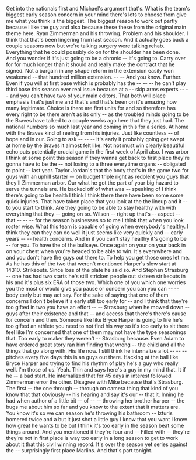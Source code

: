Get into the nationals first and Michael's argument that's. What is the team's biggest early season concern in your mind there's lots to choose from give me what you think is the biggest. The biggest reason to work out partly because I like the guy and also because these these from the original main theme here. Ryan Zimmerman and his throwing. Problem and his shoulder. I think that that's been lingering from last season. And it actually goes back a couple seasons now but we're talking surgery were talking rehab. Everything that he could possibly do on for the shoulder has been done. And you wonder if it's just going to be a chronic -- it's going to. Carry over for for much longer than it should and really make the contract that he signed. Not a bargain in any shape reform in the extension easily won weakened -- that hundred million extension. -- -- And you know. Further. Even if you will at first base which is probably has the -- -- -- he can't play third base this season ever real issue because at a -- skip arms experts -- -- and you can't have two of your main editors. That both will place emphasis that's just me and that's and that's been on it's amazing how many legitimate. Choice is there are first units for and so therefore has every right to be there aren't as its only -- as the troubled minds going to be the Braves have talked to a couple weeks ago here that they just had. The national numbers so much last year and coming in this for a series. At home with the Braves kind of reeling from his injuries. Just like countless -- of hope and in our. Going to ask -- -- -- it's early it probably going get swept at home by the Braves it almost felt like. Not not must win clearly beautiful echo puts potentially crucial game in the first week of April also. I was arbor I think at some point this season if they wanna get back to first place they're gonna have to be the -- not losing to a three everytime organs -- obligated to point -- last year. Taylor Jordan's that the body that's in the game two for guys with an uphill starter -- on budget triple right as redolent you guys that they'll Zimmerman arbor. Our what he got the part of your big hazard to serve the tunnels are. He backed off of what was -- speaking of I think there's going to be health I think I think there there have been some some quick injuries. That have taken place that you look at the the lineup and it -- to you start to think. Are they going to be able to stay healthy with with everything that they -- going on so. Wilson -- right up that's -- aspect -- that -- -- -- for the season businesses so to me I think that when you look roster wise. What this team is capable of going when everybody's healthy. I think they can they can do well it just seems like very quickly and -- early years -- -- health concerns. And in if you can't stay healthy it's going to be -- for you. To have the of the bullseye. Once again on your on your back in on your chest when you're headed to be able to win. It's everywhere and and you don't have the guys out there to. To help you get those ones let me. As he has this of the two that weren't mentioned Harper's slow start at 14310. Strikeouts. Since loss of the plate he said so. And Stephen Strasburg -- one has had two starts he's still stricken people out sixteen strikeouts in his and it's plus six ERA of those two. Which one of you which one worries you the most or would give you pause or concern you can you can -- -- body early but may act say. For the sake of saying that one of them concerns I don't believe it's early still too early for -- and I think that they're too gifted in two you have an effort -- -- Strasburg when he mowed down -- guys after their existence and that -- and access that there's there's cause for concern and then. Someone like like Bryce Harper is going to fire he's too gifted an athlete you need to not find his way so it's too early to sit there feel like I'm concerned that one of them may not have the type seasonings that. Too early to maker they weren't -- Strasburg because. Even Adam to have ordered great story ran him finding that wrong -- the child and all the things that go along with. His life now. I still think he internalize a lot -- -- -- pitches every five days this is an guys out there. Hacking at the ball like Bryce Harper and trying to find his rhythm of play he's a guy who really well. I'm those of us. Yeah. Thin and says here's a guy in my mind that. It if he -- a bad start. He internalized that for 45 days in interest followed Zimmerman error the other. Disagree with Mike because that's Strasburg. The first -- the one through -- through on camera thing that kind of you know that that obviously -- his hearing and say it's our -- that it. Inning he had when author of a little bit -- of -- -- throwing her brother harper -- the bugs me about him so far and you know to the extent that it matters are. You know it's so we can season he's throwing his bathroom -- Izturis homered twice and a but it just shot a little guy I know that you want I know how great he wants to be but I think it's too early in the season beat some things around. And you mentioned it they're four and -- Filled with -- they're they're not in first place is way too early in a long season to get to work about it that this civil winning record. It's over the season yet series against the -- surprisingly first place Marlins. And that's part tonight.
